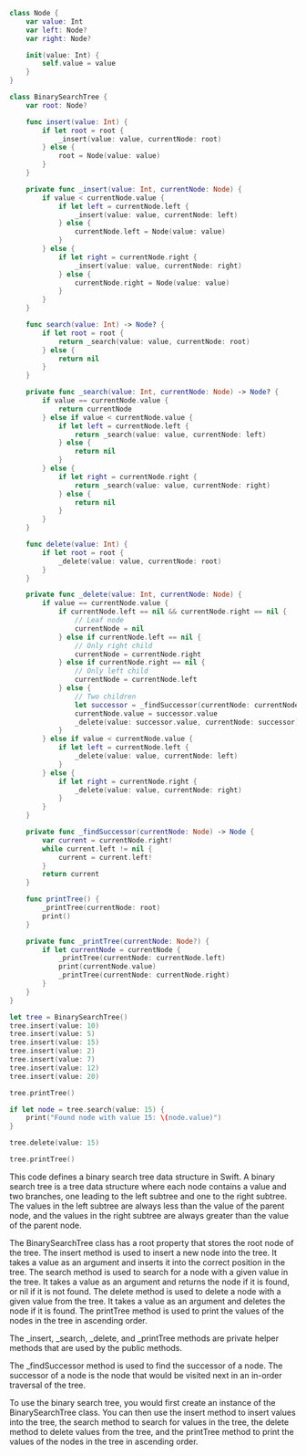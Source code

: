 ```swift
class Node {
    var value: Int
    var left: Node?
    var right: Node?

    init(value: Int) {
        self.value = value
    }
}

class BinarySearchTree {
    var root: Node?

    func insert(value: Int) {
        if let root = root {
            _insert(value: value, currentNode: root)
        } else {
            root = Node(value: value)
        }
    }

    private func _insert(value: Int, currentNode: Node) {
        if value < currentNode.value {
            if let left = currentNode.left {
                _insert(value: value, currentNode: left)
            } else {
                currentNode.left = Node(value: value)
            }
        } else {
            if let right = currentNode.right {
                _insert(value: value, currentNode: right)
            } else {
                currentNode.right = Node(value: value)
            }
        }
    }

    func search(value: Int) -> Node? {
        if let root = root {
            return _search(value: value, currentNode: root)
        } else {
            return nil
        }
    }

    private func _search(value: Int, currentNode: Node) -> Node? {
        if value == currentNode.value {
            return currentNode
        } else if value < currentNode.value {
            if let left = currentNode.left {
                return _search(value: value, currentNode: left)
            } else {
                return nil
            }
        } else {
            if let right = currentNode.right {
                return _search(value: value, currentNode: right)
            } else {
                return nil
            }
        }
    }

    func delete(value: Int) {
        if let root = root {
            _delete(value: value, currentNode: root)
        }
    }

    private func _delete(value: Int, currentNode: Node) {
        if value == currentNode.value {
            if currentNode.left == nil && currentNode.right == nil {
                // Leaf node
                currentNode = nil
            } else if currentNode.left == nil {
                // Only right child
                currentNode = currentNode.right
            } else if currentNode.right == nil {
                // Only left child
                currentNode = currentNode.left
            } else {
                // Two children
                let successor = _findSuccessor(currentNode: currentNode)
                currentNode.value = successor.value
                _delete(value: successor.value, currentNode: successor)
            }
        } else if value < currentNode.value {
            if let left = currentNode.left {
                _delete(value: value, currentNode: left)
            }
        } else {
            if let right = currentNode.right {
                _delete(value: value, currentNode: right)
            }
        }
    }

    private func _findSuccessor(currentNode: Node) -> Node {
        var current = currentNode.right!
        while current.left != nil {
            current = current.left!
        }
        return current
    }

    func printTree() {
        _printTree(currentNode: root)
        print()
    }

    private func _printTree(currentNode: Node?) {
        if let currentNode = currentNode {
            _printTree(currentNode: currentNode.left)
            print(currentNode.value)
            _printTree(currentNode: currentNode.right)
        }
    }
}

let tree = BinarySearchTree()
tree.insert(value: 10)
tree.insert(value: 5)
tree.insert(value: 15)
tree.insert(value: 2)
tree.insert(value: 7)
tree.insert(value: 12)
tree.insert(value: 20)

tree.printTree()

if let node = tree.search(value: 15) {
    print("Found node with value 15: \(node.value)")
}

tree.delete(value: 15)

tree.printTree()
```

This code defines a binary search tree data structure in Swift. A binary search tree is a tree data structure where each node contains a value and two branches, one leading to the left subtree and one to the right subtree. The values in the left subtree are always less than the value of the parent node, and the values in the right subtree are always greater than the value of the parent node.

The BinarySearchTree class has a root property that stores the root node of the tree. The insert method is used to insert a new node into the tree. It takes a value as an argument and inserts it into the correct position in the tree. The search method is used to search for a node with a given value in the tree. It takes a value as an argument and returns the node if it is found, or nil if it is not found. The delete method is used to delete a node with a given value from the tree. It takes a value as an argument and deletes the node if it is found. The printTree method is used to print the values of the nodes in the tree in ascending order.

The _insert, _search, _delete, and _printTree methods are private helper methods that are used by the public methods.

The _findSuccessor method is used to find the successor of a node. The successor of a node is the node that would be visited next in an in-order traversal of the tree.

To use the binary search tree, you would first create an instance of the BinarySearchTree class. You can then use the insert method to insert values into the tree, the search method to search for values in the tree, the delete method to delete values from the tree, and the printTree method to print the values of the nodes in the tree in ascending order.